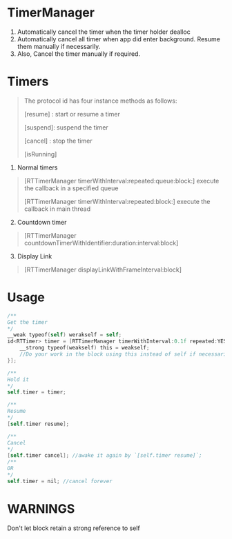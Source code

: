 # TimerManager
1. Automatically cancel the timer when the timer holder dealloc
2. Automatically cancel all timer when app did enter background. Resume them manually if necessarily.
3. Also, Cancel the timer manually if required.

# Timers
>
> The protocol id<RTTimer> has four instance methods as follows: 
> 
> [resume] : start or resume a timer
> 
> [suspend]: suspend the timer
>
> [cancel] : stop the timer
>
> [isRunning]
>
1. Normal timers
>
> [RTTimerManager timerWithInterval:repeated:queue:block:] execute the callback in a specified queue
>
> [RTTimerManager timerWithInterval:repeated:block:] execute the callback in main thread
>
2. Countdown timer
>
> [RTTimerManager countdownTimerWithIdentifier:duration:interval:block] 
>
3. Display Link
>
> [RTTimerManager displayLinkWithFrameInterval:block]
>
# Usage
``` Objective-C
/**
Get the timer
*/
__weak typeof(self) werakself = self;
id<RTTimer> timer = [RTTimerManager timerWithInterval:0.1f repeated:YES block:^{
	__strong typeof(weakself) this = weakself;
	//Do your work in the block using this instead of self if necessarily.
}];

/**
Hold it
*/
self.timer = timer;

/**
Resume
*/
[self.timer resume];

/**
Cancel
*/
[self.timer cancel]; //awake it again by `[self.timer resume]`;
/**
OR
*/
self.timer = nil; //cancel forever

```
 
# WARNINGS
Don't let block retain a strong reference to self
